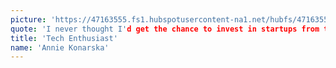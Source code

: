 ```yaml
---
picture: 'https://47163555.fs1.hubspotusercontent-na1.net/hubfs/47163555/annie.jpeg'
quote: 'I never thought I'd get the chance to invest in startups from the comfort of my home - Go Fund Yourself is curing years of FOMO !!'
title: 'Tech Enthusiast'
name: 'Annie Konarska'
---
```

